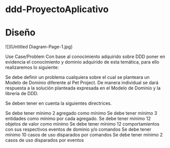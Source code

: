 # ddd-ProyectoAplicativo


# Diseño
![](Untitled Diagram-Page-1.jpg)


Use Case/Problem
Con base al conocimiento adquirido sobre DDD poner en evidencia el conocimiento y dominio adquirido de esta temática, para ello realizaremos lo siguiente:

Se debe definir un problema cualquiera sobre el cual se planteara un Modelo de Dominio diferente al Pet Project. De manera individual se dará respuesta a la solución planteada expresada en el Modelo de Dominio y la librería de DDD.

Se deben tener en cuenta la siguientes directrices.

Se debe tener mínimo 2 agregado como mínimo
Se debe tener mínimo 3 entidades como mínimo por cada agregado.
Se debe tener mínimo 12 objetos de valor como mínimo
Se debe tener mínimo 12 comportamientos con sus respectivos eventos de dominio y/o comandos
Se debe tener mínimo 10 casos de uso disparados por comandos
Se debe tener mínimo 2 casos de uso disparados por eventos